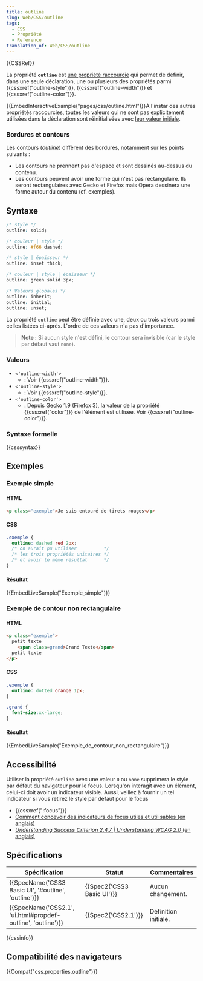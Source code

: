 ```yaml
---
title: outline
slug: Web/CSS/outline
tags:
  - CSS
  - Propriété
  - Reference
translation_of: Web/CSS/outline
---
```


{{CSSRef}}

La propriété **`outline`** est [une propriété raccourcie](/fr/docs/Web/CSS/Propri%C3%A9t%C3%A9s_raccourcies) qui permet de définir, dans une seule déclaration, une ou plusieurs des propriétés parmi {{cssxref("outline-style")}}, {{cssxref("outline-width")}} et {{cssxref("outline-color")}}.

{{EmbedInteractiveExample("pages/css/outline.html")}}À l'instar des autres propriétés raccourcies, toutes les valeurs qui ne sont pas explicitement utilisées dans la déclaration sont réinitialisées avec [leur valeur initiale](/fr/docs/Web/CSS/Valeur_initiale).

### Bordures et contours

Les contours (_outline_) diffèrent des bordures, notamment sur les points suivants :

- Les contours ne prennent pas d'espace et sont dessinés au-dessus du contenu.
- Les contours peuvent avoir une forme qui n'est pas rectangulaire. Ils seront rectangulaires avec Gecko et Firefox mais Opera dessinera une forme autour du contenu (cf. exemples).

## Syntaxe

```css
/* style */
outline: solid;

/* couleur | style */
outline: #f66 dashed;

/* style | épaisseur */
outline: inset thick;

/* couleur | style | épaisseur */
outline: green solid 3px;

/* Valeurs globales */
outline: inherit;
outline: initial;
outline: unset;
```

La propriété `outline` peut être définie avec une, deux ou trois valeurs parmi celles listées ci-après. L'ordre de ces valeurs n'a pas d'importance.

> **Note :** Si aucun style n'est défini, le contour sera invisible (car le style par défaut vaut `none`).

### Valeurs

- `<'outline-width'>`
  - : Voir {{cssxref("outline-width")}}.
- `<'outline-style'>`
  - : Voir {{cssxref("outline-style")}}.
- `<'outline-color'>`
  - : Depuis Gecko 1.9 (Firefox 3), la valeur de la propriété {{cssxref("color")}} de l'élément est utilisée. Voir {{cssxref("outline-color")}}.

### Syntaxe formelle

{{csssyntax}}

## Exemples

### Exemple simple

#### HTML

```html
<p class="exemple">Je suis entouré de tirets rouges</p>
```

#### CSS

```css
.exemple {
  outline: dashed red 2px;
  /* on aurait pu utiliser          */
  /* les trois propriétés unitaires */
  /* et avoir le même résultat      */
}
```

#### Résultat

{{EmbedLiveSample("Exemple_simple")}}

### Exemple de contour non rectangulaire

#### HTML

```html
<p class="exemple">
  petit texte
    <span class=grand>Grand Texte</span>
  petit texte
</p>
```

#### CSS

```css
.exemple {
  outline: dotted orange 1px;
}

.grand {
  font-size:xx-large;
}
```

#### Résultat

{{EmbedLiveSample("Exemple_de_contour_non_rectangulaire")}}

## Accessibilité

Utiliser la propriété `outline` avec une valeur `0` ou `none` supprimera le style par défaut du navigateur pour le focus. Lorsqu'on interagit avec un élément, celui-ci doit avoir un indicateur visible. Aussi, veillez à fournir un tel indicateur si vous retirez le style par défaut pour le focus

- {{cssxref(":focus")}}
- [Comment concevoir des indicateurs de focus utiles et utilisables (en anglais)](https://www.deque.com/blog/give-site-focus-tips-designing-usable-focus-indicators/)
- [_Understanding Success Criterion 2.4.7  | Understanding WCAG 2.0_ (en anglais)](https://www.w3.org/TR/UNDERSTANDING-WCAG20/navigation-mechanisms-focus-visible.html)

## Spécifications

| Spécification                                                                    | Statut                               | Commentaires         |
| -------------------------------------------------------------------------------- | ------------------------------------ | -------------------- |
| {{SpecName('CSS3 Basic UI', '#outline', 'outline')}}             | {{Spec2('CSS3 Basic UI')}} | Aucun changement.    |
| {{SpecName('CSS2.1', 'ui.html#propdef-outline', 'outline')}} | {{Spec2('CSS2.1')}}             | Définition initiale. |

{{cssinfo}}

## Compatibilité des navigateurs

{{Compat("css.properties.outline")}}
